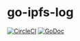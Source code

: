 # go-ipfs-log

[![CircleCI](https://circleci.com/gh/berty/go-ipfs-log.svg?style=svg)](https://circleci.com/gh/berty/go-ipfs-log)
[![GoDoc](https://godoc.org/berty.tech/go-ipfs-log?status.svg)](https://godoc.org/berty.tech/go-ipfs-log)
